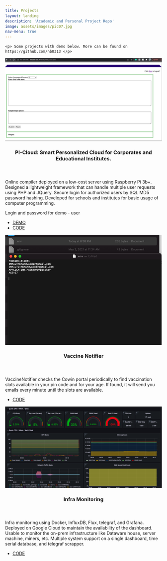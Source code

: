 ```yaml
---
title: Projects
layout: landing
description: 'Academic and Personal Project Repo'
image: assets/images/pic07.jpg
nav-menu: true
---
```


<!-- Main -->
<div id="main">
	
	<p> Some projects with demo below. More can be found on https://github.com/hb0313 </p>

<!-- Two -->
<section id="two" class="spotlights">
	<section>
		<a href="https://picloud.ngrok.io" class="image">
			<img src="assets/images/pic08.jpg" alt="" data-position="center center" />
		</a>
		<div class="content">
			<div class="inner">
				<header class="major">
					<h3>PI-Cloud: Smart Personalized Cloud for Corporates and Educational Institutes.</h3>
				</header>
				<p>Online compiler deployed on a low-cost server using Raspberry Pi 3b+. Designed a lightweight framework that can handle multiple user requests using PHP and JQuery. Secure login for authorized users by SQL MD5 password hashing. Developed for schools and institutes for basic usage of computer programming.</p>
				<p>Login and password for demo - user</p>
				<ul class="actions">
					<li><a href="https://picloud.ngrok.io/" class="button">DEMO</a></li>
					<li><a href="https://github.com/hb0313/Pi-Cloud" class="button">CODE</a></li>
				</ul>
			</div>
		</div>
	</section>
	<section>
		<a href="https://csecodeblock.blogspot.com/p/vaccine-notifier.html" class="image">
			<img src="assets/images/pic09.jpg" alt="" data-position="top center" />
		</a>
		<div class="content">
			<div class="inner">
				<header class="major">
					<h3>Vaccine Notifier</h3>
				</header>
				<p>VaccineNotifier checks the Cowin portal periodically to find vaccination slots available in your pin code and for your age. If found, it will send you emails every minute until the slots are available.</p>
				<ul class="actions">
					<li><a href="https://csecodeblock.blogspot.com/p/vaccine-notifier.html" class="button">CODE</a></li>
				</ul>
			</div>
		</div>
	</section>
	<section>
		<a href="#" class="image">
			<img src="assets/images/pic10.jpg" alt="" data-position="25% 25%" />
		</a>
		<div class="content">
			<div class="inner">
				<header class="major">
					<h3>Infra Monitoring</h3>
				</header>
				<p>Infra monitoring using Docker, InfluxDB, Flux, telegraf, and Grafana. Deployed on Google Cloud to maintain the availability of the dashboard. Usable to monitor the on-prem infrastructure like Dataware house, server machine, miners, etc. Multiple system support on a single dashboard, time serial database, and telegraf scrapper.</p>
				<ul class="actions">
					<li><a href="#" class="button">CODE</a></li>
				</ul>
		</div>
</div>
	</section>
